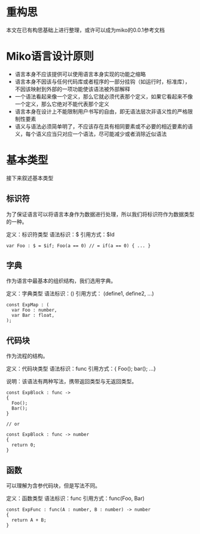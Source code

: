 # 重构思
本文在已有构思基础上进行整理，或许可以成为miko的0.0.1参考文档

# Miko语言设计原则
* 语言本身不应该提供可以使用语言本身实现的功能之缩略
* 语言本身不因该与任何代码库或者程序的一部分挂钩（如运行时，标准库），不因该映射到外部的一项功能使该语法被外部解释
* 一个语法看起来像一个定义，那么它就必须代表那个定义，如果它看起来不像一个定义，那么它绝对不能代表那个定义
* 语言本身在设计上不能限制用户书写的自由，即无语法层次非语义性的严格限制性要素
* 语义与语法必须简单明了，不应该存在具有相同要素或不必要的相近要素的语义，每个语义应当只对应一个语法，尽可能减少或者消除近似语法

# 基本类型
接下来叙述基本类型

## 标识符
为了保证语言可以将语言本身作为数据进行处理，所以我们将标识符作为数据类型的一种。

定义：标识符类型
语法标识：$
引用方式：$Id

``
  var Foo : $ = $if;
  Foo(a == 0) // = if(a == 0)
  { ... }
``

## 字典
作为语言中最基本的组织结构，我们选用字典。

定义：字典类型
语法标识：()
引用方式： (define1, define2, ...)

```
const ExpMap : (
  var Foo : number,
  var Bar : float,
);
```

## 代码块
作为流程的结构。

定义：代码块类型
语法标识：func
引用方式：<RType>{ Foo(); bar(); ...}

说明：该语法有两种写法，携带返回类型与无返回类型。

```
const ExpBlock : func ->
{
  Foo();
  Bar();
}

// or

const ExpBlock : func -> number
{
  return 0;
}
```

## 函数
可以理解为含参代码块，但是写法不同。

定义：函数类型
语法标识：func
引用方式：func(Foo, Bar)

```
const ExpFunc : func(A : number, B : number) -> number
{
  return A + B;
}
```
